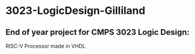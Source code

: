 # 3023-LogicDesign-Gilliland
## End of year project for CMPS 3023 Logic Design:
RISC-V Processor made in VHDL
